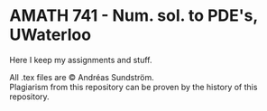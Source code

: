 # AMATH 741 - Num. sol. to PDE's, UWaterloo

Here I keep my assignments and stuff.

All .tex files are © Andréas Sundström.  
Plagiarism from this repository can be proven by the history of this repository.